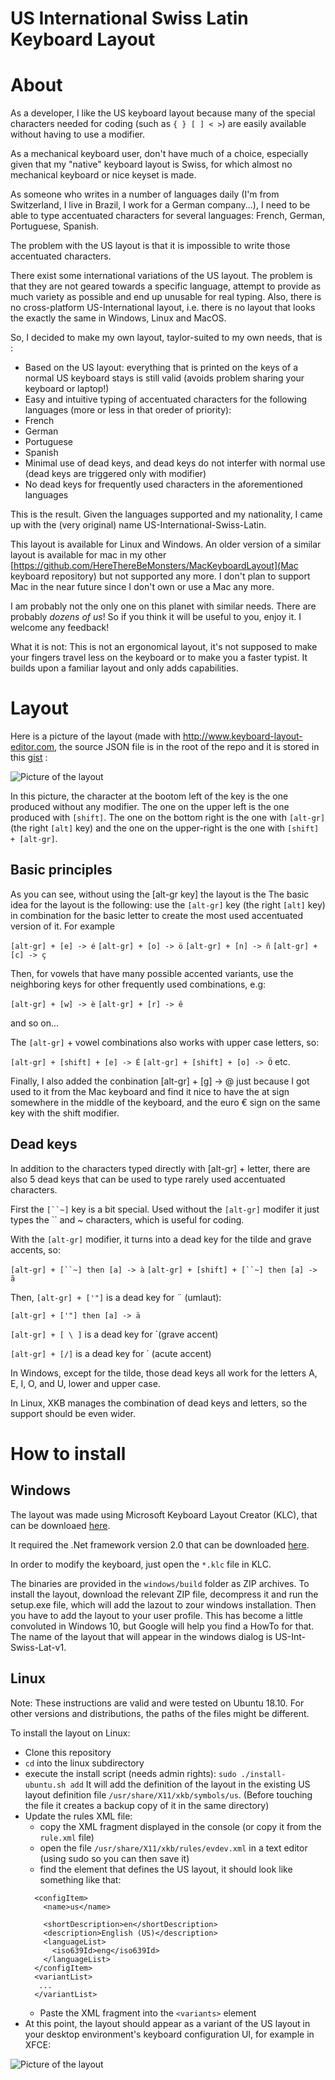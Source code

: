 # US International Swiss Latin Keyboard Layout

# About

As a developer, I like the US keyboard layout because many of the special characters needed for coding (such as `{ } [ ] < >`) are easily available without having to use a modifier.

As a mechanical keyboard user, don't have much of a choice, especially given that my "native" keyboard layout is Swiss, for which almost no mechanical keyboard or nice keyset is made.

As someone who writes in a number of languages daily (I'm from Switzerland, I live in Brazil, I work for a German company...), I need to be able to type accentuated characters for several languages: French, German, Portuguese, Spanish.

The problem with the US layout is that it is impossible to write those accentuated characters.

There exist some international variations of the US layout. The problem is that they are not geared towards a specific language, attempt to provide as much variety as possible and end up unusable for real typing. Also, there is no cross-platform US-International layout, i.e. there is no layout that looks the exactly the same in Windows, Linux and MacOS.

So, I decided to make my own layout, taylor-suited to my own needs, that is :

- Based on the US layout: everything that is printed on the keys of a normal US keyboard stays is still valid (avoids problem sharing your keyboard or laptop!)
- Easy and intuitive typing of accentuated characters for the following languages (more or less in that oreder of priority):
 - French
 - German
 - Portuguese
 - Spanish
- Minimal use of dead keys, and dead keys do not interfer with normal use (dead keys are triggered only with modifier)
- No dead keys for frequently used characters in the aforementioned languages

This is the result. Given the languages supported and my nationality, I came up with the (very original) name US-International-Swiss-Latin.

This layout is available for Linux and Windows. An older version of a similar layout is available for mac in my other [https://github.com/HereThereBeMonsters/MacKeyboardLayout](Mac keyboard repository) but not supported any more. I don't plan to support Mac in the near future since I don't own or use a Mac any more.

I am probably not the only one on this planet with similar needs. There are probably _dozens of us_! So if you think it will be useful to you, enjoy it. I welcome any feedback!

What it is not: This is not an ergonomical layout, it's not supposed to make your fingers travel less on the keyboard or to make you a faster typist. It builds upon a familiar layout and only adds capabilities.

# Layout

Here is a picture of the layout (made with http://www.keyboard-layout-editor.com, the source JSON file is in the root of the repo and it is stored in this [gist](http://www.keyboard-layout-editor.com/#/gists/b3b26762c7a3d9ad980f1c7f561b26d8) :

![Picture of the layout](img/layout.png)

In this picture, the character at the bootom left of the key is the one produced without any modifier. The one on the upper left is the one produced with `[shift]`. The one on the bottom right is the one with `[alt-gr]` (the right `[alt]` key) and the one on the upper-right is the one with `[shift] + [alt-gr]`.

## Basic principles

As you can see, without using the [alt-gr key] the layout is the 
The basic idea for the layout is the following: use the `[alt-gr]` key (the right `[alt]` key) in combination for the basic letter to create the most used accentuated version of it. For example

`[alt-gr] + [e] -> é`
`[alt-gr] + [o] -> ö`
`[alt-gr] + [n] -> ñ`
`[alt-gr] + [c] -> ç`

Then, for vowels that have many possible accented variants, use the neighboring keys for other frequently used combinations, e.g:

`[alt-gr] + [w] -> è`
`[alt-gr] + [r] -> ê`

and so on...

The `[alt-gr]` + vowel combinations also works with upper case letters, so:

`[alt-gr] + [shift] + [e] -> É`
`[alt-gr] + [shift] + [o] -> Ö`
etc.

Finally, I also added the conbination [alt-gr] + [g] -> @ just because I got used to it from the Mac keyboard and find it nice to have the at sign somewhere in the middle of the keyboard, and the euro € sign on the same key with the shift modifier.

## Dead keys

In addition to the characters typed directly with [alt-gr] + letter, there are also 5 dead keys that can be used to type rarely used accentuated characters.

First the `[``~]` key is a bit special. Used without the `[alt-gr]` modifer it just types the `` and ~ characters, which is useful for coding.

With the `[alt-gr]` modifier, it turns into a dead key for the tilde and grave accents, so:

`[alt-gr] + [``~] then [a] -> à`
`[alt-gr] + [shift] + [``~] then [a] -> ã`

Then, `[alt-gr] + ['"]` is a dead key for ¨ (umlaut):

`[alt-gr] + ['"] then [a] -> ä`

`[alt-gr] + [ \ ]` is a dead key for `(grave accent)

`[alt-gr] + [/]` is a dead key for ´ (acute accent)

In Windows, except for the tilde, those dead keys all work for the letters A, E, I, O, and U, lower and upper case.

In Linux, XKB manages the combination of dead keys and letters, so the support should be even wider.

# How to install

## Windows

The layout was made using Microsoft Keyboard Layout Creator (KLC), that can be downloaed [here](https://www.microsoft.com/en-us/download/confirmation.aspx?id=22339).

It required the .Net framework version 2.0 that can be downloaded [here](https://www.microsoft.com/en-us/download/details.aspx?id=16614).

In order to modify the keyboard, just open the `*.klc` file in KLC.

The binaries are provided in the `windows/build` folder as ZIP archives. To install the layout, download the relevant ZIP file, decompress it and run the setup.exe file, which will add the lazout to zour windows installation. Then you have to add the layout to your user profile. This has become a little convoluted in Windows 10, but Google will help you find a HowTo for that. The name of the layout that will appear in the windows dialog is US-Int-Swiss-Lat-v1.

## Linux

Note: These instructions are valid and were tested on Ubuntu 18.10. For other versions and distributions, the paths of the files might be different.

To install the layout on Linux:

- Clone this repository
- `cd` into the linux subdirectory
- execute the install script (needs admin rights): `sudo ./install-ubuntu.sh add` It will add the definition of the layout in the existing US layout definition file `/usr/share/X11/xkb/symbols/us`. (Before touching the file it creates a backup copy of it in the same directory)
- Update the rules XML file:
    - copy the XML fragment displayed in the console (or copy it from the `rule.xml` file)
    - open the file `/usr/share/X11/xkb/rules/evdev.xml` in a text editor (using sudo so you can then save it)
    - find the element that defines the US layout, it should look like something like that:
    ```<layout>
      <configItem>
        <name>us</name>
        
        <shortDescription>en</shortDescription>
        <description>English (US)</description>
        <languageList>
          <iso639Id>eng</iso639Id>
        </languageList>
      </configItem>
      <variantList>
       ...
      </variantList> 
    ```
    - Paste the XML fragment into the `<variants>` element  
- At this point, the layout should appear as a variant of the US layout in your desktop environment's keyboard configuration UI, for example in XFCE: 

![Picture of the layout](img/xfce-keyboard-dialog.png)

